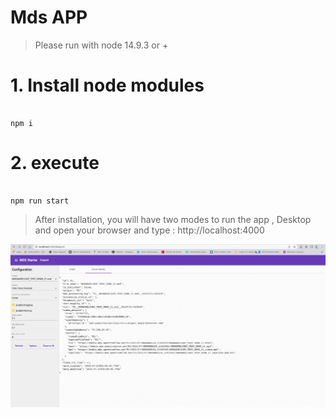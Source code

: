 # Mds APP

> Please run with node 14.9.3 or +

# 1. Install node modules
```shell

npm i

```
# 2. execute
```shell

npm run start

```

> After installation, you will have two modes to run the app , Desktop and open your browser and type : http://localhost:4000


![alt text](https://github.com/artisanvaultcode/mds-app/blob/main/2022-07-22_13-41-49.png)